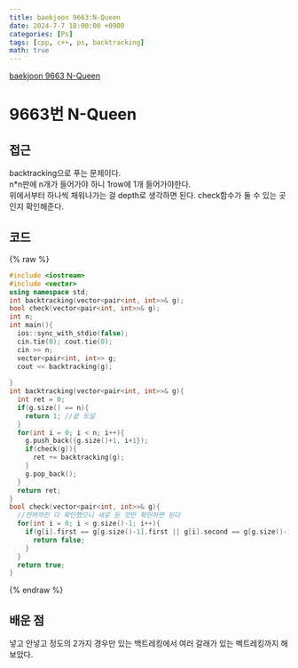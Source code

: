 ```yaml
---
title: baekjoon 9663:N-Queen
date: 2024-7-7 18:00:00 +0900
categories: [Ps]
tags: [cpp, c++, ps, backtracking]
math: true
---
```


[baekjoon 9663 N-Queen](https://www.acmicpc.net/problem/9663)

# 9663번 N-Queen

## 접근
backtracking으로 푸는 문제이다.  
n*n판에 n개가 들어가야 하니 1row에 1개 들어가야한다.  
위에서부터 하나씩 채워나가는 걸 depth로 생각하면 된다.
check함수가 둘 수 있는 곳인지 확인해준다.
## 코드
{% raw %}
```cpp
#include <iostream>
#include <vector>
using namespace std;
int backtracking(vector<pair<int, int>>& g);
bool check(vector<pair<int, int>>& g);
int n;
int main(){
  ios::sync_with_stdio(false);
  cin.tie(0); cout.tie(0);
  cin >> n;
  vector<pair<int, int>> g;
  cout << backtracking(g);
  
}
int backtracking(vector<pair<int, int>>& g){
  int ret = 0;
  if(g.size() == n){
    return 1; //끝 도달
  }
  for(int i = 0; i < n; i++){
    g.push_back({g.size()+1, i+1});
    if(check(g)){
      ret += backtracking(g);
    }
    g.pop_back();
  }
  return ret;
}
bool check(vector<pair<int, int>>& g){
  //전꺼까진 다 확인했으니 새로 둔 것만 확인하면 된다
  for(int i = 0; i < g.size()-1; i++){
    if(g[i].first == g[g.size()-1].first || g[i].second == g[g.size()-1].second || g[i].first - g[g.size()-1].first == g[i].second - g[g.size()-1].second || g[i].first - g[g.size()-1].first == g[g.size()-1].second - g[i].second){
      return false;
    }
  }
  return true;
}
```
{% endraw %}
 

## 배운 점
넣고 안넣고 정도의 2가지 경우만 있는 백트레킹에서 여러 갈래가 있는 벡트레킹까지 해보았다.


